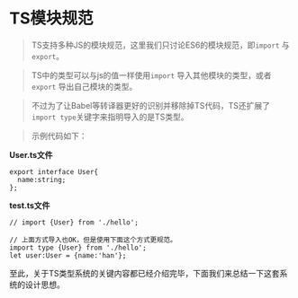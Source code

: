 # TS模块规范



> TS支持多种JS的模块规范，这里我们只讨论ES6的模块规范，即`import` 与 `export`。

> TS中的类型可以与js的值一样使用`import` 导入其他模块的类型，或者`export` 导出自己模块的类型。

> 不过为了让Babel等转译器更好的识别并移除掉TS代码，TS还扩展了`import type`关键字来指明导入的是TS类型。

> 示例代码如下：

**User.ts文件**

```text
export interface User{
  name:string;
};
```

**test.ts文件**

```text
// import {User} from './hello';

// 上面方式导入也OK，但是使用下面这个方式更规范。
import type {User} from './hello';
let user:User = {name:'han'};
```

 至此，关于TS类型系统的关键内容都已经介绍完毕，下面我们来总结一下这套系统的设计思想。

